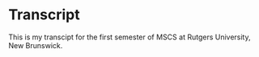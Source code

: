 # Transcript
This is my transcipt for the first semester of MSCS at Rutgers University, New Brunswick.
